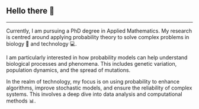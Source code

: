 
## Hello there 👋

---

Currently, I am pursuing a PhD degree in Applied Mathematics. My research is centred around applying probability theory to solve complex problems in biology 🧬 and technology 💻. 

I am particularly interested in how probability models can help understand biological processes and phenomena. This includes genetic variation, population dynamics, and the spread of mutations.

In the realm of technology, my focus is on using probability to enhance algorithms, improve stochastic models, and ensure the reliability of complex systems. This involves a deep dive into data analysis and computational methods 📊.



<!--
**Ed-VanDerSar/Ed-VanDerSar** is a ✨ _special_ ✨ repository because its `README.md` (this file) appears on your GitHub profile.

Here are some ideas to get you started:

- 🔭 I’m currently working on ...
- 🌱 I’m currently learning ...
- 👯 I’m looking to collaborate on ...
- 🤔 I’m looking for help with ...
- 💬 Ask me about ...
- 📫 How to reach me: ...
- 😄 Pronouns: ...
- ⚡ Fun fact: ...
-->
